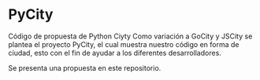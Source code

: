 # PyCity
Código de propuesta de Python Ciyty
Como variación a GoCity y JSCity se plantea el proyecto PyCity, el cual muestra nuestro código en forma de ciudad, esto con el fin de ayudar a los diferentes desarrolladores.
 
 Se presenta una propuesta en este repositorio.
